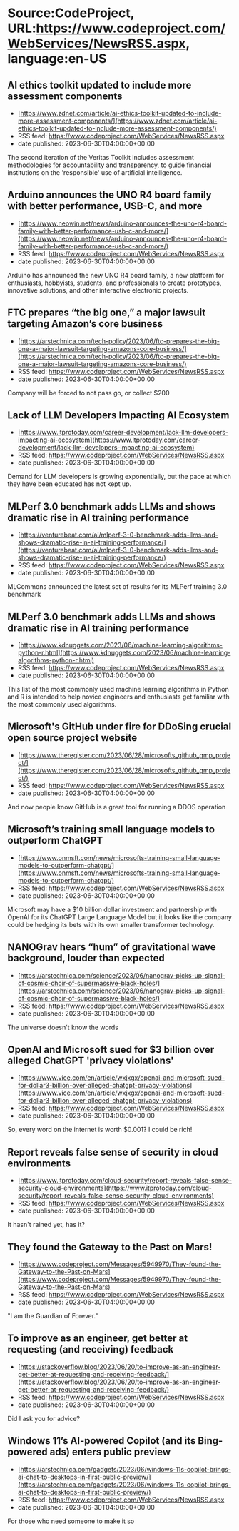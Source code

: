 # Source:CodeProject, URL:https://www.codeproject.com/WebServices/NewsRSS.aspx, language:en-US

## AI ethics toolkit updated to include more assessment components
 - [https://www.zdnet.com/article/ai-ethics-toolkit-updated-to-include-more-assessment-components/](https://www.zdnet.com/article/ai-ethics-toolkit-updated-to-include-more-assessment-components/)
 - RSS feed: https://www.codeproject.com/WebServices/NewsRSS.aspx
 - date published: 2023-06-30T04:00:00+00:00

The second iteration of the Veritas Toolkit includes assessment methodologies for accountability and transparency, to guide financial institutions on the 'responsible' use of artificial intelligence.

## Arduino announces the UNO R4 board family with better performance, USB-C, and more
 - [https://www.neowin.net/news/arduino-announces-the-uno-r4-board-family-with-better-performance-usb-c-and-more/](https://www.neowin.net/news/arduino-announces-the-uno-r4-board-family-with-better-performance-usb-c-and-more/)
 - RSS feed: https://www.codeproject.com/WebServices/NewsRSS.aspx
 - date published: 2023-06-30T04:00:00+00:00

Arduino has announced the new UNO R4 board family, a new platform for enthusiasts, hobbyists, students, and professionals to create prototypes, innovative solutions, and other interactive electronic projects.

## FTC prepares “the big one,” a major lawsuit targeting Amazon’s core business
 - [https://arstechnica.com/tech-policy/2023/06/ftc-prepares-the-big-one-a-major-lawsuit-targeting-amazons-core-business/](https://arstechnica.com/tech-policy/2023/06/ftc-prepares-the-big-one-a-major-lawsuit-targeting-amazons-core-business/)
 - RSS feed: https://www.codeproject.com/WebServices/NewsRSS.aspx
 - date published: 2023-06-30T04:00:00+00:00

Company will be forced to not pass go, or collect $200

## Lack of LLM Developers Impacting AI Ecosystem
 - [https://www.itprotoday.com/career-development/lack-llm-developers-impacting-ai-ecosystem](https://www.itprotoday.com/career-development/lack-llm-developers-impacting-ai-ecosystem)
 - RSS feed: https://www.codeproject.com/WebServices/NewsRSS.aspx
 - date published: 2023-06-30T04:00:00+00:00

Demand for LLM developers is growing exponentially, but the pace at which they have been educated has not kept up.

## MLPerf 3.0 benchmark adds LLMs and shows dramatic rise in AI training performance
 - [https://venturebeat.com/ai/mlperf-3-0-benchmark-adds-llms-and-shows-dramatic-rise-in-ai-training-performance/](https://venturebeat.com/ai/mlperf-3-0-benchmark-adds-llms-and-shows-dramatic-rise-in-ai-training-performance/)
 - RSS feed: https://www.codeproject.com/WebServices/NewsRSS.aspx
 - date published: 2023-06-30T04:00:00+00:00

MLCommons announced the latest set of results for its MLPerf training 3.0 benchmark

## MLPerf 3.0 benchmark adds LLMs and shows dramatic rise in AI training performance
 - [https://www.kdnuggets.com/2023/06/machine-learning-algorithms-python-r.html](https://www.kdnuggets.com/2023/06/machine-learning-algorithms-python-r.html)
 - RSS feed: https://www.codeproject.com/WebServices/NewsRSS.aspx
 - date published: 2023-06-30T04:00:00+00:00

This list of the most commonly used machine learning algorithms in Python and R is intended to help novice engineers and enthusiasts get familiar with the most commonly used algorithms.

## Microsoft's GitHub under fire for DDoSing crucial open source project website
 - [https://www.theregister.com/2023/06/28/microsofts_github_gmp_project/](https://www.theregister.com/2023/06/28/microsofts_github_gmp_project/)
 - RSS feed: https://www.codeproject.com/WebServices/NewsRSS.aspx
 - date published: 2023-06-30T04:00:00+00:00

And now people know GitHub is a great tool for running a DDOS operation

## Microsoft’s training small language models to outperform ChatGPT
 - [https://www.onmsft.com/news/microsofts-training-small-language-models-to-outperform-chatgpt/](https://www.onmsft.com/news/microsofts-training-small-language-models-to-outperform-chatgpt/)
 - RSS feed: https://www.codeproject.com/WebServices/NewsRSS.aspx
 - date published: 2023-06-30T04:00:00+00:00

Microsoft may have a $10 billion dollar investment and partnership with OpenAI for its ChatGPT Large Language Model but it looks like the company could be hedging its bets with its own smaller transformer technology.

## NANOGrav hears “hum” of gravitational wave background, louder than expected
 - [https://arstechnica.com/science/2023/06/nanograv-picks-up-signal-of-cosmic-choir-of-supermassive-black-holes/](https://arstechnica.com/science/2023/06/nanograv-picks-up-signal-of-cosmic-choir-of-supermassive-black-holes/)
 - RSS feed: https://www.codeproject.com/WebServices/NewsRSS.aspx
 - date published: 2023-06-30T04:00:00+00:00

The universe doesn't know the words

## OpenAI and Microsoft sued for $3 billion over alleged ChatGPT 'privacy violations'
 - [https://www.vice.com/en/article/wxjxgx/openai-and-microsoft-sued-for-dollar3-billion-over-alleged-chatgpt-privacy-violations](https://www.vice.com/en/article/wxjxgx/openai-and-microsoft-sued-for-dollar3-billion-over-alleged-chatgpt-privacy-violations)
 - RSS feed: https://www.codeproject.com/WebServices/NewsRSS.aspx
 - date published: 2023-06-30T04:00:00+00:00

So, every word on the internet is worth $0.001? I could be rich!

## Report reveals false sense of security in cloud environments
 - [https://www.itprotoday.com/cloud-security/report-reveals-false-sense-security-cloud-environments](https://www.itprotoday.com/cloud-security/report-reveals-false-sense-security-cloud-environments)
 - RSS feed: https://www.codeproject.com/WebServices/NewsRSS.aspx
 - date published: 2023-06-30T04:00:00+00:00

It hasn't rained yet, has it?

## They found the Gateway to the Past on Mars!
 - [https://www.codeproject.com/Messages/5949970/They-found-the-Gateway-to-the-Past-on-Mars](https://www.codeproject.com/Messages/5949970/They-found-the-Gateway-to-the-Past-on-Mars)
 - RSS feed: https://www.codeproject.com/WebServices/NewsRSS.aspx
 - date published: 2023-06-30T04:00:00+00:00

"I am the Guardian of Forever."

## To improve as an engineer, get better at requesting (and receiving) feedback
 - [https://stackoverflow.blog/2023/06/20/to-improve-as-an-engineer-get-better-at-requesting-and-receiving-feedback/](https://stackoverflow.blog/2023/06/20/to-improve-as-an-engineer-get-better-at-requesting-and-receiving-feedback/)
 - RSS feed: https://www.codeproject.com/WebServices/NewsRSS.aspx
 - date published: 2023-06-30T04:00:00+00:00

Did I ask you for advice?

## Windows 11’s AI-powered Copilot (and its Bing-powered ads) enters public preview
 - [https://arstechnica.com/gadgets/2023/06/windows-11s-copilot-brings-ai-chat-to-desktops-in-first-public-preview/](https://arstechnica.com/gadgets/2023/06/windows-11s-copilot-brings-ai-chat-to-desktops-in-first-public-preview/)
 - RSS feed: https://www.codeproject.com/WebServices/NewsRSS.aspx
 - date published: 2023-06-30T04:00:00+00:00

For those who need someone to make it so


